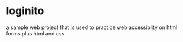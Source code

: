 # loginito
a sample web project that is used to practice web accessiblity on html forms plus html and css 
